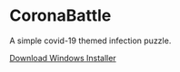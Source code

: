 # CoronaBattle
A simple covid-19 themed infection puzzle.

[Download Windows Installer](https://github.com/ErinSteph/CoronaBattle/raw/master/CoronaBattleSetup.exe)
